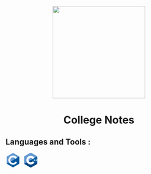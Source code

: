 <div id="header" align="center">
  <img src="https://media.giphy.com/media/W08ufVHq81a5lttKZX/giphy.gif" width="250" height="250"/>
</div>

<div align="center">
  <h1> College Notes </h1>
</div>
 
## Languages and Tools :
<div>
  <img src="https://github.com/devicons/devicon/blob/master/icons/c/c-original.svg" title="C" alt="C" width="40" height="40"/>&nbsp;
  <img src="https://github.com/devicons/devicon/blob/master/icons/cplusplus/cplusplus-original.svg" title="C++" alt="C++" width="40" height="40"/>&nbsp;
</div>
